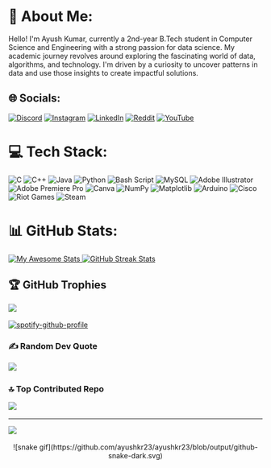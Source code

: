 # 💫 About Me:
Hello! I'm Ayush Kumar, currently a 2nd-year B.Tech student in Computer Science and Engineering with a strong passion for data science. My academic journey revolves around exploring the fascinating world of data, algorithms, and technology. I'm driven by a curiosity to uncover patterns in data and use those insights to create impactful solutions.


## 🌐 Socials:
[![Discord](https://img.shields.io/badge/Discord-%237289DA.svg?logo=discord&logoColor=white)](https://discord.gg/https://discord.com/users/maaasoom) [![Instagram](https://img.shields.io/badge/Instagram-%23E4405F.svg?logo=Instagram&logoColor=white)](https://instagram.com/https://www.instagram.com/ayuxh4r3al_/) [![LinkedIn](https://img.shields.io/badge/LinkedIn-%230077B5.svg?logo=linkedin&logoColor=white)](https://linkedin.com/in/www.linkedin.com/in/ayush00001) [![Reddit](https://img.shields.io/badge/Reddit-%23FF4500.svg?logo=Reddit&logoColor=white)](https://reddit.com/user/https://www.reddit.com/user/appropriat_juice/?utm_source=share&utm_medium=web3x&utm_name=web3xcss&utm_term=1&utm_content=share_button) [![YouTube](https://img.shields.io/badge/YouTube-%23FF0000.svg?logo=YouTube&logoColor=white)](https://youtube.com/@https://www.youtube.com/@ayuxh._fr) 

# 💻 Tech Stack:
![C](https://img.shields.io/badge/c-%2300599C.svg?style=flat&logo=c&logoColor=white) ![C++](https://img.shields.io/badge/c++-%2300599C.svg?style=flat&logo=c%2B%2B&logoColor=white) ![Java](https://img.shields.io/badge/java-%23ED8B00.svg?style=flat&logo=openjdk&logoColor=white) ![Python](https://img.shields.io/badge/python-3670A0?style=flat&logo=python&logoColor=ffdd54) ![Bash Script](https://img.shields.io/badge/bash_script-%23121011.svg?style=flat&logo=gnu-bash&logoColor=white) ![MySQL](https://img.shields.io/badge/mysql-4479A1.svg?style=flat&logo=mysql&logoColor=white) ![Adobe Illustrator](https://img.shields.io/badge/adobe%20illustrator-%23FF9A00.svg?style=flat&logo=adobe%20illustrator&logoColor=white) ![Adobe Premiere Pro](https://img.shields.io/badge/Adobe%20Premiere%20Pro-9999FF.svg?style=flat&logo=Adobe%20Premiere%20Pro&logoColor=white) ![Canva](https://img.shields.io/badge/Canva-%2300C4CC.svg?style=flat&logo=Canva&logoColor=white) ![NumPy](https://img.shields.io/badge/numpy-%23013243.svg?style=flat&logo=numpy&logoColor=white) ![Matplotlib](https://img.shields.io/badge/Matplotlib-%23ffffff.svg?style=flat&logo=Matplotlib&logoColor=black) ![Arduino](https://img.shields.io/badge/-Arduino-00979D?style=flat&logo=Arduino&logoColor=white) ![Cisco](https://img.shields.io/badge/cisco-%23049fd9.svg?style=flat&logo=cisco&logoColor=black) ![Riot Games](https://img.shields.io/badge/riotgames-D32936.svg?style=flat&logo=riotgames&logoColor=white) ![Steam](https://img.shields.io/badge/steam-%23000000.svg?style=flat&logo=steam&logoColor=white)
# 📊 GitHub Stats:
<div align="left">
  <!-- First Image (resized to match the second image) -->
  <a href="https://git.io/awesome-stats-card">
    <img src="https://awesome-github-stats.azurewebsites.net/user-stats/ayushkr23?cardType=level-alternate&theme=onedark&preferLogin=false" alt="My Awesome Stats" width="495" height="195" />
  </a>
  
  <!-- Second Image -->
  <a href="https://github-readme-streak-stats.herokuapp.com">
    <img src="https://github-readme-streak-stats.herokuapp.com/?user=ayushkr23&theme=onedark&hide_border=false" alt="GitHub Streak Stats" width="495" height="195" />
  </a>
</div>




## 🏆 GitHub Trophies
![](https://github-profile-trophy.vercel.app/?username=ayushkr23&theme=onedark&no-frame=true&no-bg=false&margin-w=4)

[![spotify-github-profile](https://spotify-github-profile.kittinanx.com/api/view?uid=46op90kguk4yhlaahx5sen73g&cover_image=true&theme=novatorem&show_offline=true&background_color=282c34&interchange=true&bar_color=cb686d&bar_color_cover=false)](https://spotify-github-profile.kittinanx.com/api/view?uid=46op90kguk4yhlaahx5sen73g&redirect=true)

### ✍️ Random Dev Quote
![](https://quotes-github-readme.vercel.app/api?type=vertical&theme=merko)

### 🔝 Top Contributed Repo
![](https://github-contributor-stats.vercel.app/api?username=ayushkr23&limit=5&theme=onedark&combine_all_yearly_contributions=true)

---
[![](https://visitcount.itsvg.in/api?id=ayushkr23&icon=2&color=2)](https://visitcount.itsvg.in)

<!-- Proudly created with GPRM ( https://gprm.itsvg.in ) -->
<div align="center">
      ![snake gif](https://github.com/ayushkr23/ayushkr23/blob/output/github-snake-dark.svg)
</div>
